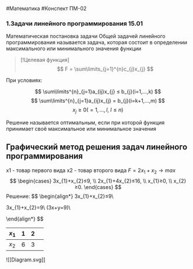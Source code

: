 #Математика #Конспект 
ПМ-02

### 1.Задачи линейного программирования 15.01
Математическая постановка задачи
Общей задачей линейного программирования называется задача, которая состоит в определении максимального или минимального значения функции


> [!Целевая функция]
>$$
F = \sum\limits_{j=1}^{n}c_{j}x_{j} 
$$    

При условиях:

$$
\sum\limits^{n}_{j=1}a_{ij}x_{j} ≤ b_{j}(i=1,...,k)
$$
$$
\sum\limits^{n}_{j=1}a_{ij}x_{j} = b_{j}(i=k+1,...,m)
$$
$$
x_{j}≥0 (=1,...,l,\ l≤n)
$$

Решение называется оптимальным, если при которой функция принимает своё максимальное или минимальное значения

## Графический метод решения задач линейного программирования 
x1 - товар первого вида
x2 - товар второго вида
$F = 2x_{1}+x_{2} \to max$ 
$$
\begin{cases}
3x_{1}+x_{2}≤9, \\
2x_{1}+4x_{2}≤16, \\
x_{1}≥0, \\
x_{2}≥0.
\end{cases}
$$
Решение:
$$
\begin{align*}
3x_{1}+x_{2}≤9\\

3x_{1}+x_{2}=9\\
(3x+y=9)\\

\end{align*}
$$

| $x_1$ | 1   | 2   |     |
| ----- | --- | --- | --- |
| $x_2$ | 6   | 3   |     |

![[Diagram.svg]]
